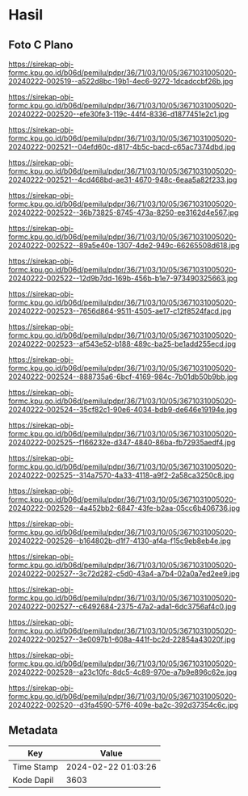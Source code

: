 # Hasil

## Foto C Plano

https://sirekap-obj-formc.kpu.go.id/b06d/pemilu/pdpr/36/71/03/10/05/3671031005020-20240222-002519--a522d8bc-19b1-4ec6-9272-1dcadccbf26b.jpg

https://sirekap-obj-formc.kpu.go.id/b06d/pemilu/pdpr/36/71/03/10/05/3671031005020-20240222-002520--efe30fe3-119c-44f4-8336-d1877451e2c1.jpg

https://sirekap-obj-formc.kpu.go.id/b06d/pemilu/pdpr/36/71/03/10/05/3671031005020-20240222-002521--04efd60c-d817-4b5c-bacd-c65ac7374dbd.jpg

https://sirekap-obj-formc.kpu.go.id/b06d/pemilu/pdpr/36/71/03/10/05/3671031005020-20240222-002521--4cd468bd-ae31-4670-948c-6eaa5a82f233.jpg

https://sirekap-obj-formc.kpu.go.id/b06d/pemilu/pdpr/36/71/03/10/05/3671031005020-20240222-002522--36b73825-8745-473a-8250-ee3162d4e567.jpg

https://sirekap-obj-formc.kpu.go.id/b06d/pemilu/pdpr/36/71/03/10/05/3671031005020-20240222-002522--89a5e40e-1307-4de2-949c-66265508d618.jpg

https://sirekap-obj-formc.kpu.go.id/b06d/pemilu/pdpr/36/71/03/10/05/3671031005020-20240222-002522--12d9b7dd-169b-456b-b1e7-973490325663.jpg

https://sirekap-obj-formc.kpu.go.id/b06d/pemilu/pdpr/36/71/03/10/05/3671031005020-20240222-002523--7656d864-9511-4505-ae17-c12f8524facd.jpg

https://sirekap-obj-formc.kpu.go.id/b06d/pemilu/pdpr/36/71/03/10/05/3671031005020-20240222-002523--af543e52-b188-489c-ba25-be1add255ecd.jpg

https://sirekap-obj-formc.kpu.go.id/b06d/pemilu/pdpr/36/71/03/10/05/3671031005020-20240222-002524--888735a6-6bcf-4169-984c-7b01db50b9bb.jpg

https://sirekap-obj-formc.kpu.go.id/b06d/pemilu/pdpr/36/71/03/10/05/3671031005020-20240222-002524--35cf82c1-90e6-4034-bdb9-de646e19194e.jpg

https://sirekap-obj-formc.kpu.go.id/b06d/pemilu/pdpr/36/71/03/10/05/3671031005020-20240222-002525--f166232e-d347-4840-86ba-fb72935aedf4.jpg

https://sirekap-obj-formc.kpu.go.id/b06d/pemilu/pdpr/36/71/03/10/05/3671031005020-20240222-002525--314a7570-4a33-4118-a9f2-2a58ca3250c8.jpg

https://sirekap-obj-formc.kpu.go.id/b06d/pemilu/pdpr/36/71/03/10/05/3671031005020-20240222-002526--4a452bb2-6847-43fe-b2aa-05cc6b406736.jpg

https://sirekap-obj-formc.kpu.go.id/b06d/pemilu/pdpr/36/71/03/10/05/3671031005020-20240222-002526--b164802b-d1f7-4130-af4a-f15c9eb8eb4e.jpg

https://sirekap-obj-formc.kpu.go.id/b06d/pemilu/pdpr/36/71/03/10/05/3671031005020-20240222-002527--3c72d282-c5d0-43a4-a7b4-02a0a7ed2ee9.jpg

https://sirekap-obj-formc.kpu.go.id/b06d/pemilu/pdpr/36/71/03/10/05/3671031005020-20240222-002527--c6492684-2375-47a2-ada1-6dc3756af4c0.jpg

https://sirekap-obj-formc.kpu.go.id/b06d/pemilu/pdpr/36/71/03/10/05/3671031005020-20240222-002527--3e0097b1-608a-441f-bc2d-22854a43020f.jpg

https://sirekap-obj-formc.kpu.go.id/b06d/pemilu/pdpr/36/71/03/10/05/3671031005020-20240222-002528--a23c10fc-8dc5-4c89-970e-a7b9e896c62e.jpg

https://sirekap-obj-formc.kpu.go.id/b06d/pemilu/pdpr/36/71/03/10/05/3671031005020-20240222-002520--d3fa4590-57f6-409e-ba2c-392d37354c6c.jpg


## Metadata

| Key        | Value               |
| ---------- | ------------------- |
| Time Stamp | 2024-02-22 01:03:26 |
| Kode Dapil | 3603                |



